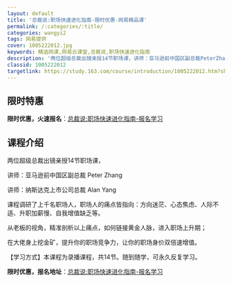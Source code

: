 ```yaml
---
layout: default
title: '总裁说:职场快速进化指南-限时优惠-网易精品课'
permalink: /:categories/:title/
categories: wangyi2
tags: 网易提供
cover: 1005222012.jpg
keywords: 精选网课,网易云课堂,总裁说,职场快速进化指南
description: '两位超级总裁出镜亲授14节职场课，讲师：亚马逊前中国区副总裁PeterZhang讲师：纳斯达克上市公司总裁AlanYan'
classid: 1005222012
targetlink: https://study.163.com/course/introduction/1005222012.htm?share=1&shareId=1025206652&utm_campaign=share&utm_medium=iphoneShare&utm_source=&utm_u=1025206652
---
```


## 限时特惠

**限时优惠，火速报名**：[总裁说:职场快速进化指南-报名学习](https://study.163.com/course/introduction/1005222012.htm?share=1&shareId=1025206652&utm_campaign=share&utm_medium=iphoneShare&utm_source=&utm_u=1025206652)

## 课程介绍

两位超级总裁出镜亲授14节职场课，

讲师：亚马逊前中国区副总裁   Peter Zhang

讲师：纳斯达克上市公司总裁   Alan Yang

课程调研了上千名职场人，职场人的痛点皆指向：方向迷茫、心态焦虑、人际不适、升职加薪慢、自我增值缺乏等。

从老板的视角，精准剖析以上痛点，如何链接黄金人脉，进入职场上升期；

在大佬身上挖金矿，提升你的职场竞争力，让你的职场身价双倍速增值。

【学习方式】本课程为录播课程，共14节。随到随学，可永久反复学习。

**限时优惠，报名地址**：[总裁说:职场快速进化指南-报名学习](https://study.163.com/course/introduction/1005222012.htm?share=1&shareId=1025206652&utm_campaign=share&utm_medium=iphoneShare&utm_source=&utm_u=1025206652)

